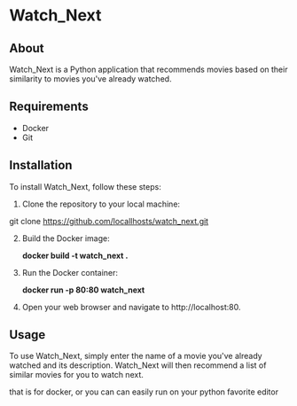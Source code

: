 # Watch_Next

## About

Watch_Next is a Python application that recommends movies based on their similarity to movies you've already watched.

## Requirements

- Docker
- Git

## Installation

To install Watch_Next, follow these steps:

1. Clone the repository to your local machine:

git clone https://github.com/locallhosts/watch_next.git


2. Build the Docker image:

   **docker build -t watch_next .**



3. Run the Docker container:

    **docker run -p 80:80 watch_next**


4. Open your web browser and navigate to http://localhost:80.

## Usage

To use Watch_Next, simply enter the name of a movie you've already watched and its description. Watch_Next will then recommend a list of similar movies for you to watch next.


that is for docker, or you can can easily run on your  python favorite editor
